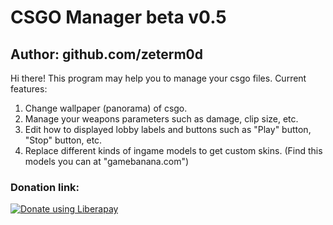 # CSGO Manager beta v0.5
## Author: github.com/zeterm0d
Hi there! This program may help you to manage your csgo files.
Current features:
1. Change wallpaper (panorama) of csgo.
2. Manage your weapons parameters such as damage, clip size, etc. 
3. Edit how to displayed lobby labels and buttons such as "Play" button, "Stop" button, etc. 
4. Replace different kinds of ingame models to get custom skins. (Find this models you can at "gamebanana.com")
### Donation link:
<noscript><a href="https://qiwi.com/p/37122151508 ">
<img alt="Donate using Liberapay" src="https://static.qiwi.com/img/providers/logoBig/99_l.png"></a></noscript>

